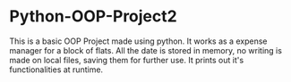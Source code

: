 # Python-OOP-Project2

This is a basic OOP Project made using python. It works as a expense manager for a block of flats. All the date is stored in memory, no writing is made on local files, saving them for further use.
It prints out it's functionalities at runtime.
